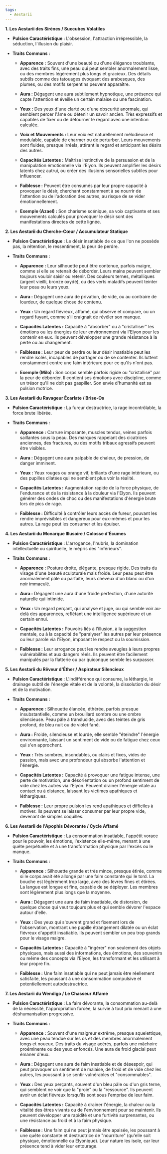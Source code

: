 ```yaml
---
tags:
  - Aestarii
---
```


**1. Les Aestarii des Sirènes / Succubes Volatiles**

- **Pulsion Caractéristique :** L'obsession, l'attraction irrépressible, la séduction, l'illusion du plaisir.
    
- **Traits Communs :**
    
    - **Apparence :** Souvent d'une beauté ou d'une élégance troublante, avec des traits fins, une peau qui peut sembler anormalement lisse, ou des membres légèrement plus longs et gracieux. Des détails subtils comme des tatouages évoquant des arabesques, des plumes, ou des motifs serpentins peuvent apparaître.
        
    - **Aura :** Dégagent une aura subtilement hypnotique, une présence qui capte l'attention et éveille un certain malaise ou une fascination.
        
    - **Yeux :** Des yeux d'une clarté ou d'une obscurité anormale, qui semblent percer l'âme ou détenir un savoir ancien. Très expressifs et capables de fixer ou de détourner le regard avec une intention calculée.
        
    - **Voix et Mouvements :** Leur voix est naturellement mélodieuse et modulable, capable de charmer ou de perturber. Leurs mouvements sont fluides, presque irréels, attirant le regard et anticipant les désirs des autres.
        
    - **Capacités Latentes :** Maîtrise instinctive de la persuasion et de la manipulation émotionnelle via l'Elyon. Ils peuvent amplifier les désirs latents chez autrui, ou créer des illusions sensorielles subtiles pour influencer.
        
    - **Faiblesse :** Peuvent être consumés par leur propre capacité à provoquer le désir, cherchant constamment à se nourrir de l'attention ou de l'adoration des autres, au risque de se vider émotionnellement.
        
    - **Exemple (Azael) :** Son charisme scénique, sa voix captivante et ses mouvements calculés pour provoquer le désir sont des manifestations directes de cette lignée.
        

**2. Les Aestarii du Cherche-Cœur / Accumulateur Statique**

- **Pulsion Caractéristique :** Le désir insatiable de ce que l'on ne possède pas, la rétention, le ressentiment, la peur de perdre.
    
- **Traits Communs :**
    
    - **Apparence :** Leur silhouette peut être contenue, parfois maigre, comme si elle se retenait de déborder. Leurs mains peuvent sembler toujours vouloir saisir ou retenir. Des couleurs ternes, métalliques (argent vieilli, bronze oxydé), ou des verts maladifs peuvent teinter leur peau ou leurs yeux.
        
    - **Aura :** Dégagent une aura de privation, de vide, ou au contraire de lourdeur, de quelque chose de contenu.
        
    - **Yeux :** Un regard fiévreux, affamé, qui observe et compare, ou un regard fuyant, comme s'il craignait de révéler son manque.
        
    - **Capacités Latentes :** Capacité à "absorber" ou à "cristalliser" les émotions ou les énergies de leur environnement via l'Elyon pour les contenir en eux. Ils peuvent développer une grande résistance à la perte ou au changement.
        
    - **Faiblesse :** Leur peur de perdre ou leur désir insatiable peut les rendre isolés, incapables de partager ou de se contenter. Ils luttent constamment contre une faim intérieure pour ce qu'ils n'ont pas.
        
    - **Exemple (Milo) :** Son corps semble parfois rigide ou "cristallisé" par la peur de déborder. Il contient ses émotions avec discipline, comme un trésor qu'il ne doit pas gaspiller. Son envie d'humanité est sa pulsion motrice.
        

**3. Les Aestarii du Ravageur Écarlate / Brise-Os**

- **Pulsion Caractéristique :** La fureur destructrice, la rage incontrôlable, la force brute libérée.
    
- **Traits Communs :**
    
    - **Apparence :** Carrure imposante, muscles tendus, veines parfois saillantes sous la peau. Des marques rappelant des cicatrices anciennes, des fractures, ou des motifs tribaux agressifs peuvent être visibles.
        
    - **Aura :** Dégagent une aura palpable de chaleur, de pression, de danger imminent.
        
    - **Yeux :** Yeux rouges ou orange vif, brillants d'une rage intérieure, ou des pupilles dilatées qui ne semblent plus voir la réalité.
        
    - **Capacités Latentes :** Augmentation rapide de la force physique, de l'endurance et de la résistance à la douleur via l'Elyon. Ils peuvent générer des ondes de choc ou des manifestations d'énergie brute lors de pics de rage.
        
    - **Faiblesse :** Difficulté à contrôler leurs accès de fureur, pouvant les rendre imprévisibles et dangereux pour eux-mêmes et pour les autres. La rage peut les consumer et les épuiser.
        

**4. Les Aestarii du Monarque Illusoire / Colosse d'Écumes**

- **Pulsion Caractéristique :** L'arrogance, l'hubris, la domination intellectuelle ou spirituelle, le mépris des "inférieurs".
    
- **Traits Communs :**
    
    - **Apparence :** Posture droite, élégante, presque rigide. Des traits du visage d'une beauté sculpturale mais froide. Leur peau peut être anormalement pâle ou parfaite, leurs cheveux d'un blanc ou d'un noir immaculé.
        
    - **Aura :** Dégagent une aura d'une froide perfection, d'une autorité naturelle qui intimide.
        
    - **Yeux :** Un regard perçant, qui analyse et juge, ou qui semble voir au-delà des apparences, reflétant une intelligence supérieure et un certain ennui.
        
    - **Capacités Latentes :** Pouvoirs liés à l'illusion, à la suggestion mentale, ou à la capacité de "paralyser" les autres par leur présence ou leur parole via l'Elyon, imposant le respect ou la soumission.
        
    - **Faiblesse :** Leur arrogance peut les rendre aveugles à leurs propres vulnérabilités et aux dangers réels. Ils peuvent être facilement manipulés par la flatterie ou par quiconque semble les surpasser.
        

**5. Les Aestarii du Rêveur d'Éther / Aspirateur Silencieux**

- **Pulsion Caractéristique :** L'indifférence qui consume, la léthargie, le drainage subtil de l'énergie vitale et de la volonté, la dissolution du désir et de la motivation.
    
- **Traits Communs :**
    
    - **Apparence :** Silhouette élancée, éthérée, parfois presque insubstantielle, comme un brouillard sombre ou une ombre silencieuse. Peau pâle à translucide, avec des teintes de gris profond, de bleu nuit ou de violet fané.
        
    - **Aura :** Froide, silencieuse et lourde, elle semble "éteindre" l'énergie environnante, laissant un sentiment de vide ou de fatigue chez ceux qui s'en approchent.
        
    - **Yeux :** Très sombres, insondables, ou clairs et fixes, vides de passion, mais avec une profondeur qui absorbe l'attention et l'énergie.
        
    - **Capacités Latentes :** Capacité à provoquer une fatigue intense, une perte de motivation, une désorientation ou un profond sentiment de vide chez les autres via l'Elyon. Peuvent drainer l'énergie vitale au contact ou à distance, laissant les victimes apathiques et léthargiques.
        
    - **Faiblesse :** Leur propre pulsion les rend apathiques et difficiles à motiver. Ils peuvent se laisser consumer par leur propre vide, devenant de simples coquilles.
        

**6. Les Aestarii de l'Apophis Dévorante / Cycle Affamé**

- **Pulsion Caractéristique :** La consommation insatiable, l'appétit vorace pour le pouvoir, les émotions, l'existence elle-même, menant à une quête perpétuelle et à une transformation physique par l'excès ou le manque.
    
- **Traits Communs :**
    
    - **Apparence :** Silhouette grande et très mince, presque étirée, comme si le corps avait été allongé par une faim constante qui le tord. La bouche est légèrement trop large, avec des lèvres fines et étirées. La langue est longue et fine, capable de se déployer. Les membres sont légèrement plus longs que la moyenne.
        
    - **Aura :** Dégagent une aura de faim insatiable, de distorsion, de quelque chose qui veut toujours plus et qui semble dévorer l'espace autour d'elle.
        
    - **Yeux :** Des yeux qui s'ouvrent grand et fixement lors de l'observation, montrant une pupille étrangement dilatée ou un éclat fiévreux d'appétit insatiable. Ils peuvent sembler un peu trop grands pour le visage maigre.
        
    - **Capacités Latentes :** Capacité à "ingérer" non seulement des objets physiques, mais aussi des informations, des émotions, des souvenirs ou même des concepts via l'Elyon, les transformant et les utilisant à leur propre fin.
        
    - **Faiblesse :** Une faim insatiable qui ne peut jamais être réellement satisfaite, les poussant à une consommation compulsive et potentiellement autodestructrice.

**7. Les Aestarii du Wendigo / Le Chasseur Affamé**

- **Pulsion Caractéristique :** La faim dévorante, la consommation au-delà de la nécessité, l'appropriation forcée, la survie à tout prix menant à une déshumanisation progressive.
    
- **Traits Communs :**
    
    - **Apparence :** Souvent d'une maigreur extrême, presque squelettique, avec une peau tendue sur les os et des membres anormalement longs et noueux. Des traits du visage acérés, parfois une mâchoire proéminente ou des yeux enfoncés. Une aura de froid glacial peut émaner d'eux.
        
    - **Aura :** Dégagent une aura de faim insatiable et de désespoir, qui peut provoquer un sentiment de malaise, de froid et de vide chez les autres, les poussant à se sentir vulnérables et "consommables".
        
    - **Yeux :** Des yeux perçants, souvent d'un bleu pâle ou d'un gris terne, qui semblent ne voir que la "proie" ou la "ressource". Ils peuvent avoir un éclat fiévreux lorsqu'ils sont sous l'emprise de leur faim.
        
    - **Capacités Latentes :** Capacité à drainer l'énergie, la chaleur ou la vitalité des êtres vivants ou de l'environnement pour se maintenir. Ils peuvent développer une rapidité et une furtivité surprenantes, ou une résistance au froid et à la faim physique.
        
    - **Faiblesse :** Une faim qui ne peut jamais être apaisée, les poussant à une quête constante et destructrice de "nourriture" (qu'elle soit physique, émotionnelle ou Elyonique). Leur nature les isole, car leur présence tend à vider leur entourage.